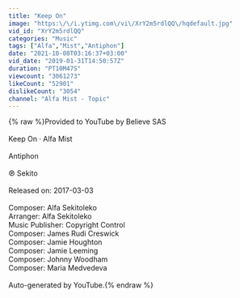 ```yaml
---
title: "Keep On"
image: "https:\/\/i.ytimg.com\/vi\/XrY2m5rdlQQ\/hqdefault.jpg"
vid_id: "XrY2m5rdlQQ"
categories: "Music"
tags: ["Alfa","Mist","Antiphon"]
date: "2021-10-08T03:16:37+03:00"
vid_date: "2019-01-31T14:50:57Z"
duration: "PT10M47S"
viewcount: "3061273"
likeCount: "52901"
dislikeCount: "3054"
channel: "Alfa Mist - Topic"
---
```

{% raw %}Provided to YouTube by Believe SAS<br /><br />Keep On · Alfa Mist<br /><br />Antiphon<br /><br />℗ Sekito<br /><br />Released on: 2017-03-03<br /><br />Composer: Alfa Sekitoleko<br />Arranger: Alfa Sekitoleko<br />Music Publisher: Copyright Control<br />Composer: James Rudi Creswick<br />Composer: Jamie Houghton<br />Composer: Jamie Leeming<br />Composer: Johnny Woodham<br />Composer: Maria Medvedeva<br /><br />Auto-generated by YouTube.{% endraw %}
